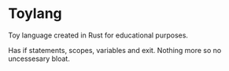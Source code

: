 # Toylang
Toy language created in  Rust for educational purposes.

Has if statements, scopes, variables and exit.
Nothing more so no uncessesary bloat.


